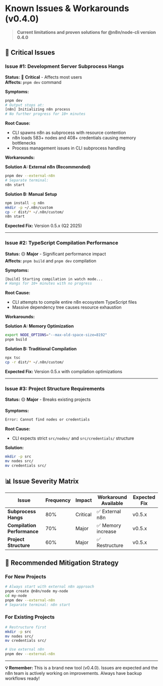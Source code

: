 # Known Issues & Workarounds (v0.4.0)

> **Current limitations and proven solutions for @n8n/node-cli version 0.4.0**

## 🚨 Critical Issues

### Issue #1: Development Server Subprocess Hangs

**Status:** 🔴 **Critical** - Affects most users  
**Affects:** `pnpm dev` command  

**Symptoms:**
```bash
pnpm dev
# Output stops at:
[n8n] Initializing n8n process
# No further progress for 10+ minutes
```

**Root Cause:**
- CLI spawns n8n as subprocess with resource contention
- n8n loads 583+ nodes and 408+ credentials causing memory bottlenecks
- Process management issues in CLI subprocess handling

**Workarounds:**

**Solution A: External n8n (Recommended)**
```bash
pnpm dev --external-n8n
# Separate terminal:
n8n start
```

**Solution B: Manual Setup**
```bash
npm install -g n8n
mkdir -p ~/.n8n/custom
cp -r dist/* ~/.n8n/custom/
n8n start
```

**Expected Fix:** Version 0.5.x (Q2 2025)

---

### Issue #2: TypeScript Compilation Performance

**Status:** 🟡 **Major** - Significant performance impact  
**Affects:** `pnpm build` and `pnpm dev` compilation  

**Symptoms:**
```bash
[build] Starting compilation in watch mode...
# Hangs for 10+ minutes with no progress
```

**Root Cause:**
- CLI attempts to compile entire n8n ecosystem TypeScript files
- Massive dependency tree causes resource exhaustion

**Workarounds:**

**Solution A: Memory Optimization**
```bash
export NODE_OPTIONS="--max-old-space-size=8192"
pnpm build
```

**Solution B: Traditional Compilation**
```bash
npx tsc
cp -r dist/* ~/.n8n/custom/
```

**Expected Fix:** Version 0.5.x with compilation optimizations

---

### Issue #3: Project Structure Requirements

**Status:** 🟡 **Major** - Breaks existing projects  

**Symptoms:**
```bash
Error: Cannot find nodes or credentials
```

**Root Cause:**
- CLI expects strict `src/nodes/` and `src/credentials/` structure

**Solution:**
```bash
mkdir -p src
mv nodes src/
mv credentials src/
```

## 📊 Issue Severity Matrix

| Issue | Frequency | Impact | Workaround Available | Expected Fix |
|-------|-----------|--------|---------------------|--------------|
| **Subprocess Hangs** | 80% | Critical | ✅ External n8n | v0.5.x |
| **Compilation Performance** | 70% | Major | ✅ Memory increase | v0.5.x |
| **Project Structure** | 60% | Major | ✅ Restructure | v0.5.x |

## 🎯 Recommended Mitigation Strategy

### For New Projects
```bash
# Always start with external n8n approach
pnpm create @n8n/node my-node
cd my-node
pnpm dev --external-n8n
# Separate terminal: n8n start
```

### For Existing Projects
```bash
# Restructure first
mkdir -p src
mv nodes src/
mv credentials src/

# Use external n8n
pnpm dev --external-n8n
```

---

**💡 Remember:** This is a brand new tool (v0.4.0). Issues are expected and the n8n team is actively working on improvements. Always have backup workflows ready!
